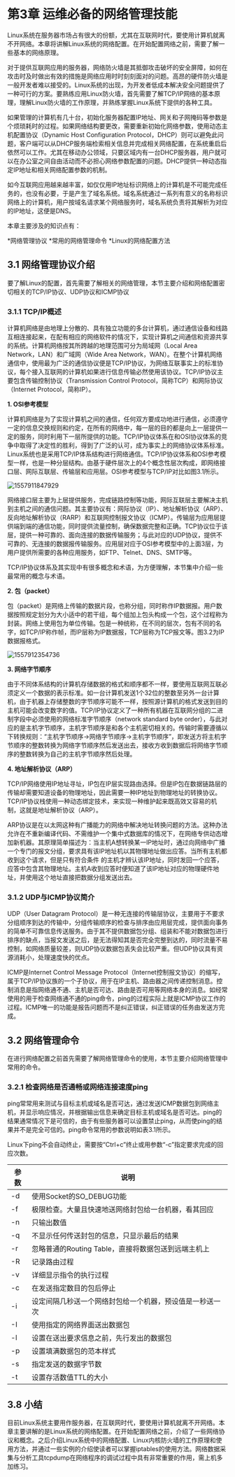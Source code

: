 # 第3章 运维必备的网络管理技能

Linux系统在服务器市场占有很大的份额，尤其在互联网时代，要使用计算机就离不开网络。本章将讲解Linux系统的网络配置。在开始配置网络之前，需要了解一些基本的网络原理。

对于提供互联网应用的服务器，网络防火墙是其抵御攻击破坏的安全屏障，如何在攻击时及时做出有效的措施是网络应用时时刻刻面对的问题。高昂的硬件防火墙是一般开发者难以接受的。Linux系统的出现，为开发者低成本解决安全问题提供了一种可行的方案。要熟练应用Linux防火墙，首先需要了解TCP/IP网络的基本原理，理解Linux防火墙的工作原理，并熟练掌握Linux系统下提供的各种工具。

如果管理的计算机有几十台，初始化服务器配置IP地址、网关和子网掩码等参数是个烦琐耗时的过程。如果网络结构要更改，需要重新初始化网络参数，使用动态主机配置协议（Dynamic Host Configuration Protocol，DHCP）则可以避免此问题，客户端可以从DHCP服务端检索相关信息并完成相关网络配置，在系统重启后依然可以工作。尤其在移动办公领域，只要区域内有一台DHCP服务器，用户就可以在办公室之间自由活动而不必担心网络参数配置的问题。DHCP提供一种动态指定IP地址和相关网络配置参数的机制。

如今互联网应用越来越丰富，如仅仅用IP地址标识网络上的计算机是不可能完成任务的，也没有必要，于是产生了域名系统。域名系统通过一系列有意义的名称标识网络上的计算机，用户按域名请求某个网络服务时，域名系统负责将其解析为对应的IP地址，这便是DNS。

本章主要涉及的知识点有：

*网络管理协议
*常用的网络管理命令
*Linux的网络配置方法

## 3.1 网络管理协议介绍

要了解Linux的配置，首先需要了解相关的网络管理，本节主要介绍和网络配置密切相关的TCP/IP协议、UDP协议和ICMP协议

### 3.1.1 TCP/IP概述

计算机网络是由地理上分散的、具有独立功能的多台计算机，通过通信设备和线路互相连接起来，在配有相应的网络软件的情况下，实现计算机之间通信和资源共享的系统。计算机网络按其所跨越的地理范围可分为局域网（Local Area Network，LAN）和广域网（Wide Area Network，WAN）。在整个计算机网络通信中，使用最为广泛的通信协议便是TCP/IP协议，为网络互联事实上的标准协议，每个接入互联网的计算机如果进行信息传输必然使用该协议。TCP/IP协议主要包含传输控制协议（Transmission Control Protocol，简称TCP）和网际协议（Internet Protocol，简称IP）。

**1. OSI参考模型**

计算机网络是为了实现计算机之间的通信，任何双方要成功地进行通信，必须遵守一定的信息交换规则和约定，在所有的网络中，每一层的目的都是向上一层提供一定的服务，同时利用下一层所提供的功能。TCP/IP协议体系在和OSI协议体系的竞争中取得了决定性的胜利，得到了广泛的认可，成为事实上的网络协议体系标准。Linux系统也是采用TCP/IP体系结构进行网络通信。TCP/IP协议体系和OSI参考模型一样，也是一种分层结构。由基于硬件层次上的4个概念性层次构成，即网络接口层、网际互联层、传输层和应用层。OSI参考模型与TCP/IP对比如图3.1所示。

![1557911847929](assets/1557911847929.png)

网络接口层主要为上层提供服务，完成链路控制等功能，网际互联层主要解决主机到主机之间的通信问题。其主要协议有：网际协议（IP）、地址解析协议（ARP）、反向地址解析协议（RARP）和互联网控制报文协议（ICMP）。传输层为应用层提供端到端的通信功能，同时提供流量控制，确保数据完整和正确。TCP协议位于该层，提供一种可靠的、面向连接的数据传输服务；与此对应的UDP协议，提供不可靠的、无连接的数据报传输服务。应用层对应于OSI参考模型中的上面3层，为用户提供所需要的各种应用服务，如FTP、Telnet、DNS、SMTP等。

TCP/IP协议体系及其实现中有很多概念和术语，为方便理解，本节集中介绍一些最常用的概念与术语。

**2. 包（packet）**

包（packet）是网络上传输的数据片段，也称分组，同时称作IP数据报。用户数据按照规定划分为大小适中的若干组，每个组加上包头构成一个包，这个过程称为封装。网络上使用包为单位传输。包是一种统称，在不同的层次，包有不同的名字，如TCP/IP称作帧，而IP层称为IP数据报，TCP层称为TCP报文等。图3.2为IP数据报格式。

![1557912354736](assets/1557912354736.png)

**3. 网络字节顺序**

由于不同体系结构的计算机存储数据的格式和顺序都不一样，要使用互联网互联必须定义一个数据的表示标准。如一台计算机发送1个32位的整数至另外一台计算机，由于机器上存储整数的字节顺序可能不一样，按照源计算机的格式发送到目的主机可能会改变数字的值。TCP/IP协议定义了一种所有机器在互联网分组的二进制字段中必须使用的网络标准字节顺序（network standard byte order），与此对应的是主机字节顺序，主机字节顺序是和各个主机密切相关的。传输时需要遵循以下转换规则：“主机字节顺序→网络字节顺序→主机字节顺序”，即发送方将主机字节顺序的整数转换为网络字节顺序然后发送出去，接收方收到数据后将网络字节顺序的整数转换为自己的主机字节顺序然后处理。

**4. 地址解析协议（ARP）**

TCP/IP网络使用IP地址寻址，IP包在IP层实现路由选择。但是IP包在数据链路层的传输却需要知道设备的物理地址，因此需要一种IP地址到物理地址的转换协议。TCP/IP协议栈使用一种动态绑定技术，来实现一种维护起来既高效又容易的机制，这就是地址解析协议（ARP）。

ARP协议是在以太网这种有广播能力的网络中解决地址转换问题的方法。这种办法允许在不重新编译代码、不需维护一个集中式数据库的情况下，在网络专供动态增加新机器。其原理简单描述为：当主机A想转换某一IP地址时，通过向网络中广播一个专门的报文分组，要求具有该IP地址机以其物理地址做出应答。当所有主机都收到这个请求，但是只有符合条件 的主机才辨认该IP地址，同时发回一个应答，应答中包含其物理地址。主机A收到应答时便知道了该IP地址对应的物理硬件地址，并使用这个地址直接把数据分组发送出去。

### 3.1.2 UDP与ICMP协议简介

UDP（User Datagram Protocol）是一种无连接的传输层协议，主要用于不要求分组顺序到达的传输中，分组传输顺序的检查与排序由应用层完成，提供面向事务的简单不可靠信息传送服务。由于其不提供数据包分组、组装和不能对数据包进行排序的缺点，当报文发送之后，是无法得知其是否完全完整到达的，同时流量不易控制，如网络质量较差，则UDP协议数据包丢失会比较严重。但UDP协议具有资源消耗小，处理速度快的优点。

ICMP是Internet Control Message Protocol（Internet控制报文协议）的缩写，属于TCP/IP协议族的一个子协议，用于在IP主机、路由器之间传递控制消息。控制消息是指网络通不通、主机是否可达、路由是否可用等网络本身的消息。如经常使用的用于检查网络通不通的ping命令，ping的过程实际上就是ICMP协议工作的过程。ICMP唯一的功能是报告问题而不是纠正错误，纠正错误的任务由发送方完成。

## 3.2 网络管理命令

在进行网络配置之前首先需要了解网络管理命令的使用，本节主要介绍网络管理中常用的命令。

### 3.2.1 检查网络是否通畅或网络连接速度ping

ping常常用来测试与目标主机或域名是否可达，通过发送ICMP数据包到网络主机，并显示响应情况，并根据输出信息来确定目标主机或域名是否可达。ping的结果通常情况下是可信的，由于有些服务器可以设置禁止ping，从而使ping的结果并不是完全可信的。ping命令常用的参数说明如表3.1所示。

Linux下ping不会自动终止，需要按“Ctrl+c”终止或用参数“-c”指定要求完成的回应次数。

| 参数 | 说明                                                     |
| ---- | -------------------------------------------------------- |
| -d   | 使用Socket的SO_DEBUG功能                                 |
| -f   | 极限检查。大量且快速地送网络封包给一台机器，看其回应     |
| -n   | 只输出数值                                               |
| -q   | 不显示任何传送封包的信息，只显示最后的结果               |
| -r   | 忽略普通的Routing Table，直接将数据包送到远端主机上      |
| -R   | 记录路由过程                                             |
| -v   | 详细显示指令的执行过程                                   |
| -c   | 在发送指定数目的包后停止                                 |
| -i   | 设定间隔几秒送一个网络封包给一个机器，预设值是一秒送一次 |
| -I   | 使用指定的网络界面送出数据包                             |
| -l   | 设置在送出要求信息之前，先行发出的数据包                 |
| -p   | 设置填满数据包的范本样式                                 |
| -s   | 指定发送的数据字节数                                     |
| -t   | 设置存活数值TTL的大小                                    |

## 3.8 小结

目前Linux系统主要用作服务器，在互联网时代，要使用计算机就离不开网络。本章主要讲解的是Linux系统的网络配置。在开始配置网络之前，介绍了一些网络协议和概念。之后介绍Linux系统中的网络配置、Linux内核防火墙的工作原理和使用方法，并通过一些实例的介绍使读者可以掌握iptables的使用方法。网络数据采集与分析工具tcpdump在网络程序的调试过程中具有非常重要的作用，需上机多加练习。

